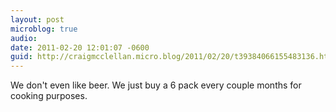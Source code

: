 ```yaml
---
layout: post
microblog: true
audio: 
date: 2011-02-20 12:01:07 -0600
guid: http://craigmcclellan.micro.blog/2011/02/20/t39384066155483136.html
---
```

We don't even like beer. We just buy a 6 pack every couple months for cooking purposes.
